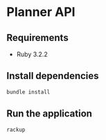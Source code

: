 # Planner API

## Requirements

- Ruby 3.2.2

## Install dependencies

```bash
bundle install
```

## Run the application

```bash
rackup
```
